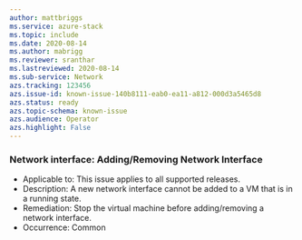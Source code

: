 ```yaml
---
author: mattbriggs
ms.service: azure-stack
ms.topic: include
ms.date: 2020-08-14
ms.author: mabrigg
ms.reviewer: sranthar
ms.lastreviewed: 2020-08-14
ms.sub-service: Network
azs.tracking: 123456
azs.issue-id: known-issue-140b8111-eab0-ea11-a812-000d3a5465d8
azs.status: ready
azs.topic-schema: known-issue
azs.audience: Operator
azs.highlight: False
---
```

### Network interface: Adding/Removing Network Interface

- Applicable to: This issue applies to all supported releases.
- Description: A new network interface cannot be added to a VM that is in a running state.
- Remediation: Stop the virtual machine before adding/removing a network interface.
- Occurrence: Common